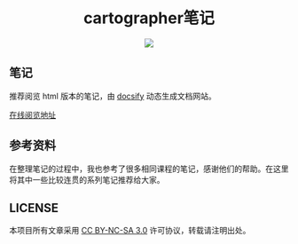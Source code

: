 <h1 align="center">cartographer笔记</h1>

<p align="center"><a href="lsy563193.github.io"><img src="https://img.shields.io/badge/%E4%BD%9C%E8%80%85-%E6%9E%97%E5%B0%91%E5%B2%B3-blue.svg"></a></p>

## 笔记

推荐阅览 html 版本的笔记，由 [docsify](https://docsify.js.org/#/zh-cn/) 动态生成文档网站。

[在线阅览地址](http://lsy563193.github.io/cartographer-notes)

## 参考资料

在整理笔记的过程中，我也参考了很多相同课程的笔记，感谢他们的帮助。在这里将其中一些比较连贯的系列笔记推荐给大家。

<!-- * [红色石头的机器学习之路](https://zhuanlan.zhihu.com/Redstone) -->
<!-- * [机器学习爱好者](http://www.ai-start.com) -->
<!-- * [机器学习之路](https://zhuanlan.zhihu.com/koalatree) -->
<!-- * [Hugsy 的深度学习系列笔记](http://binweber.top/tags/ML/) -->

## LICENSE

本项目所有文章采用 [CC BY-NC-SA 3.0](https://creativecommons.org/licenses/by-nc-sa/3.0/) 许可协议，转载请注明出处。 